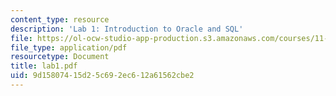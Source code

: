 ```yaml
---
content_type: resource
description: 'Lab 1: Introduction to Oracle and SQL'
file: https://ol-ocw-studio-app-production.s3.amazonaws.com/courses/11-521-spatial-database-management-and-advanced-geographic-information-systems-spring-2003/9d15807415d25c692ec612a61562cbe2_lab1.pdf
file_type: application/pdf
resourcetype: Document
title: lab1.pdf
uid: 9d158074-15d2-5c69-2ec6-12a61562cbe2
---
```

